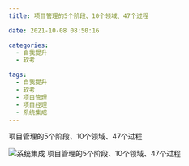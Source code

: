 ```yaml
---
title: 项目管理的5个阶段、10个领域、47个过程

date: 2021-10-08 08:50:16

categories:
  - 自我提升
  - 软考

tags:
  - 自我提升
  - 软考
  - 项目管理
  - 项目经理
  - 系统集成
---
```


项目管理的5个阶段、10个领域、47个过程

<!-- more -->

![系统集成 项目管理的5个阶段、10个领域、47个过程](/asset/五大过程组.svg)
